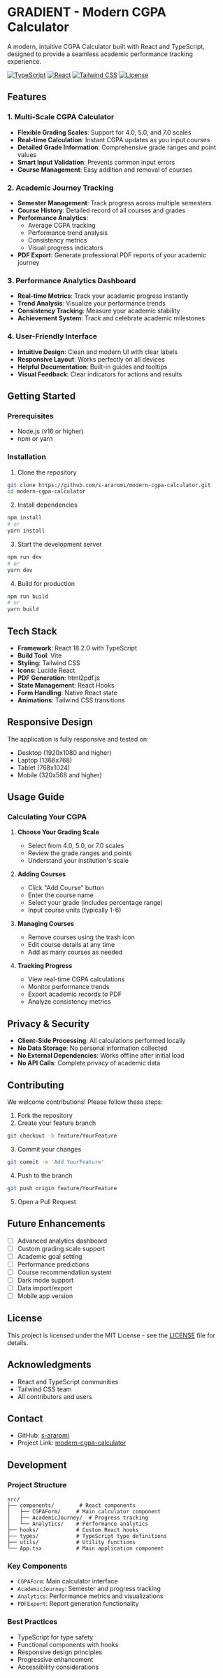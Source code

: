 # GRADIENT - Modern CGPA Calculator

A modern, intuitive CGPA Calculator built with React and TypeScript, designed to provide a seamless academic performance tracking experience.

[![TypeScript](https://img.shields.io/badge/TypeScript-4.9.5-blue)](https://www.typescriptlang.org/)
[![React](https://img.shields.io/badge/React-18.2.0-blue)](https://reactjs.org/)
[![Tailwind CSS](https://img.shields.io/badge/Tailwind_CSS-3.4.1-38B2AC)](https://tailwindcss.com/)
[![License](https://img.shields.io/badge/license-MIT-green)](LICENSE)

## Features

### 1. Multi-Scale CGPA Calculator
- **Flexible Grading Scales**: Support for 4.0, 5.0, and 7.0 scales
- **Real-time Calculation**: Instant CGPA updates as you input courses
- **Detailed Grade Information**: Comprehensive grade ranges and point values
- **Smart Input Validation**: Prevents common input errors
- **Course Management**: Easy addition and removal of courses

### 2. Academic Journey Tracking
- **Semester Management**: Track progress across multiple semesters
- **Course History**: Detailed record of all courses and grades
- **Performance Analytics**: 
  - Average CGPA tracking
  - Performance trend analysis
  - Consistency metrics
  - Visual progress indicators
- **PDF Export**: Generate professional PDF reports of your academic journey

### 3. Performance Analytics Dashboard
- **Real-time Metrics**: Track your academic progress instantly
- **Trend Analysis**: Visualize your performance trends
- **Consistency Tracking**: Measure your academic stability
- **Achievement System**: Track and celebrate academic milestones

### 4. User-Friendly Interface
- **Intuitive Design**: Clean and modern UI with clear labels
- **Responsive Layout**: Works perfectly on all devices
- **Helpful Documentation**: Built-in guides and tooltips
- **Visual Feedback**: Clear indicators for actions and results

## Getting Started

### Prerequisites
- Node.js (v16 or higher)
- npm or yarn

### Installation

1. Clone the repository
```bash
git clone https://github.com/s-araromi/modern-cgpa-calculator.git
cd modern-cgpa-calculator
```

2. Install dependencies
```bash
npm install
# or
yarn install
```

3. Start the development server
```bash
npm run dev
# or
yarn dev
```

4. Build for production
```bash
npm run build
# or
yarn build
```

## Tech Stack

- **Framework**: React 18.2.0 with TypeScript
- **Build Tool**: Vite
- **Styling**: Tailwind CSS
- **Icons**: Lucide React
- **PDF Generation**: html2pdf.js
- **State Management**: React Hooks
- **Form Handling**: Native React state
- **Animations**: Tailwind CSS transitions

## Responsive Design

The application is fully responsive and tested on:
- Desktop (1920x1080 and higher)
- Laptop (1366x768)
- Tablet (768x1024)
- Mobile (320x568 and higher)

## Usage Guide

### Calculating Your CGPA

1. **Choose Your Grading Scale**
   - Select from 4.0, 5.0, or 7.0 scales
   - Review the grade ranges and points
   - Understand your institution's scale

2. **Adding Courses**
   - Click "Add Course" button
   - Enter the course name
   - Select your grade (includes percentage range)
   - Input course units (typically 1-6)

3. **Managing Courses**
   - Remove courses using the trash icon
   - Edit course details at any time
   - Add as many courses as needed

4. **Tracking Progress**
   - View real-time CGPA calculations
   - Monitor performance trends
   - Export academic records to PDF
   - Analyze consistency metrics

## Privacy & Security

- **Client-Side Processing**: All calculations performed locally
- **No Data Storage**: No personal information collected
- **No External Dependencies**: Works offline after initial load
- **No API Calls**: Complete privacy of academic data

## Contributing

We welcome contributions! Please follow these steps:

1. Fork the repository
2. Create your feature branch
```bash
git checkout -b feature/YourFeature
```
3. Commit your changes
```bash
git commit -m 'Add YourFeature'
```
4. Push to the branch
```bash
git push origin feature/YourFeature
```
5. Open a Pull Request

## Future Enhancements

- [ ] Advanced analytics dashboard
- [ ] Custom grading scale support
- [ ] Academic goal setting
- [ ] Performance predictions
- [ ] Course recommendation system
- [ ] Dark mode support
- [ ] Data import/export
- [ ] Mobile app version

## License

This project is licensed under the MIT License - see the [LICENSE](LICENSE) file for details.

## Acknowledgments

- React and TypeScript communities
- Tailwind CSS team
- All contributors and users

## Contact

- GitHub: [s-araromi](https://github.com/s-araromi)
- Project Link: [modern-cgpa-calculator](https://github.com/s-araromi/modern-cgpa-calculator)

## Development

### Project Structure
```
src/
├── components/        # React components
│   ├── CGPAForm/     # Main calculator component
│   ├── AcademicJourney/  # Progress tracking
│   └── Analytics/    # Performance analytics
├── hooks/            # Custom React hooks
├── types/            # TypeScript type definitions
├── utils/            # Utility functions
└── App.tsx           # Main application component
```

### Key Components
- `CGPAForm`: Main calculator interface
- `AcademicJourney`: Semester and progress tracking
- `Analytics`: Performance metrics and visualizations
- `PDFExport`: Report generation functionality

### Best Practices
- TypeScript for type safety
- Functional components with hooks
- Responsive design principles
- Progressive enhancement
- Accessibility considerations
